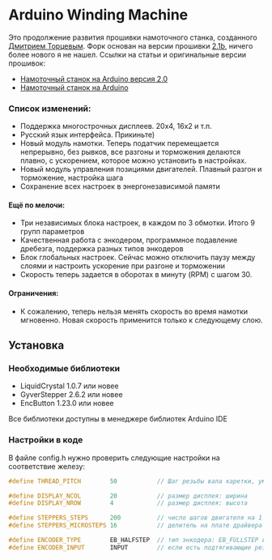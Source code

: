 # Arduino Winding Machine

Это продолжение развития прошивки намоточного станка, созданного [Дмитрием Торцевым](https://vk.com/club192215032). Форк основан на версии прошивки [2.1b](https://github.com/apaex/ArduinoWindingMachine/tree/origin), ничего более нового я не нашел. Ссылки на статьи и оригинальные версии прошивок:

* [Намоточный станок на Arduino версия 2.0](https://cxem.net/arduino/arduino245.php)
* [Намоточный станок на Arduino](https://cxem.net/arduino/arduino235.php)

### Список изменений:

* Поддержка многострочных дисплеев. 20х4, 16х2 и т.п.
* Русский язык интерфейса. Прикиньте)
* Новый модуль намотки. Теперь податчик перемещается непрерывно, без рывков, все разгоны и торможения делаются плавно, с ускорением, которое можно установить в настройках.
* Новый модуль управления позициями двигателей. Плавный разгон и торможение, настройка шага
* Сохранение всех настроек в энергонезависимой памяти

#### Eщё по мелочи:

* Три независимых блока настроек, в каждом по 3 обмотки. Итого 9 групп параметров
* Качественная работа с энкодером, программное подавление дребезга, поддержка разных типов энкодеров
* Блок глобальных настроек. Сейчас можно отключить паузу между слоями и настроить ускорение при разгоне и торможении
* Скорость теперь задается в оборотах в минуту (RPM) с шагом 30. 

#### Ограничения:

* К сожалению, теперь нельзя менять скорость во время намотки мгновенно. Новая скорость применится только к следующему слою. 

## Установка
### Необходимые библиотеки

* LiquidCrystal 1.0.7 или новее
* GyverStepper 2.6.2 или новее
* EnсButton 1.23.0 или новее

Все библиотеки доступны в менеджере библиотек Arduino IDE

### Настройки в коде
В файле config.h нужно проверить следующие настройки на соответствие железу:

```cpp
#define THREAD_PITCH        50           // Шаг резьбы вала каретки, умноженный на 50

#define DISPLAY_NCOL        20           // размер дисплея: ширина
#define DISPLAY_NROW        4            // размер дисплея: высота

#define STEPPERS_STEPS      200          // число шагов двигателя на 1 оборот
#define STEPPERS_MICROSTEPS 16           // делитель на плате драйвера двигателя

#define ENCODER_TYPE        EB_HALFSTEP  // тип энкодера: EB_FULLSTEP или EB_HALFSTEP. если энкодер делает один поворот за два щелчка, нужно изменить настройку
#define ENCODER_INPUT       INPUT        // если есть подтягивающие резисторы - ставь INPUT, если нет - INPUT_PULLUP
```
